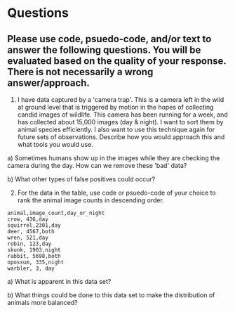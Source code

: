 # Questions

## Please use code, psuedo-code, and/or text to answer the following questions. You will be evaluated based on the quality of your response. There is not necessarily a wrong answer/approach.

1. I have data captured by a 'camera trap'. This is a camera left in the wild at ground level that is triggered by motion in the hopes of collecting candid images of wildlife. This camera has been running for a week, and has collected about 15,000 images (day & night). I want to sort them by animal species efficiently. I also want to use this technique again for future sets of observations. Describe how you would approach this and what tools you would use.

a) Sometimes humans show up in the images while they are checking the camera during the day. How can we remove these 'bad' data?

b) What other types of false positives could occur?

2. For the data in the table, use code or psuedo-code of your choice to rank the animal image counts in descending order.

```
animal,image_count,day_or_night
crow, 436,day
squirrel,2301,day
deer, 4567,both
wren, 521,day
robin, 123,day
skunk, 1903,night
rabbit, 5698,both
opossum, 335,night
warbler, 3, day

```

a) What is apparent in this data set?

b) What things could be done to this data set to make the distribution of animals more balanced?


